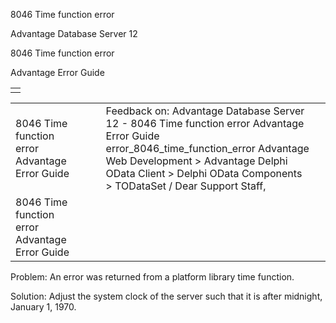 8046 Time function error




Advantage Database Server 12  

8046 Time function error

Advantage Error Guide

|  |
| --- |
|  |

|  |  |  |  |  |
| --- | --- | --- | --- | --- |
| 8046 Time function error  Advantage Error Guide |  |  | Feedback on: Advantage Database Server 12 - 8046 Time function error Advantage Error Guide error\_8046\_time\_function\_error Advantage Web Development > Advantage Delphi OData Client > Delphi OData Components > TODataSet / Dear Support Staff, |  |
| 8046 Time function error  Advantage Error Guide |  |  |  |  |

Problem: An error was returned from a platform library time function.

Solution: Adjust the system clock of the server such that it is after midnight, January 1, 1970.